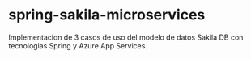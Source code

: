 # spring-sakila-microservices

Implementacion de 3 casos de uso del modelo de datos Sakila DB con tecnologias Spring y Azure App Services.
